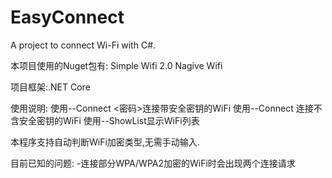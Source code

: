 # EasyConnect
A project to connect Wi-Fi with C#.

本项目使用的Nuget包有: Simple Wifi 2.0 Nagive Wifi

项目框架:.NET Core

使用说明: 使用--Connect <密码>连接带安全密钥的WiFi 使用--Connect 连接不含安全密钥的WiFi 使用--ShowList显示WiFi列表

本程序支持自动判断WiFi加密类型,无需手动输入.

目前已知的问题: -连接部分WPA/WPA2加密的WiFi时会出现两个连接请求
